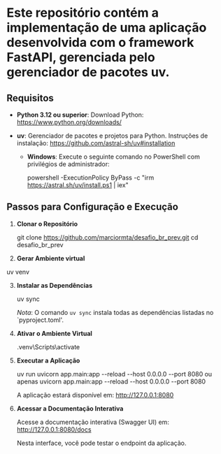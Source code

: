 # Este repositório contém a implementação de uma aplicação desenvolvida com o framework FastAPI, gerenciada pelo gerenciador de pacotes uv.

## Requisitos

- **Python 3.12 ou superior**: Download Python: https://www.python.org/downloads/

- **uv**: Gerenciador de pacotes e projetos para Python. Instruções de instalação: https://github.com/astral-sh/uv#installation

  - **Windows**: Execute o seguinte comando no PowerShell com privilégios de administrador:

    powershell -ExecutionPolicy ByPass -c "irm https://astral.sh/uv/install.ps1 | iex"

## Passos para Configuração e Execução

1. **Clonar o Repositório**

   git clone https://github.com/marciormta/desafio_br_prev.git
   cd desafio_br_prev

2. **Gerar Ambiente virtual**

  uv venv
  
3. **Instalar as Dependências**

   uv sync

   *Nota*: O comando `uv sync` instala todas as dependências listadas no `pyproject.toml'.

4. **Ativar o Ambiente Virtual**

     .venv\Scripts\activate

5. **Executar a Aplicação**

   uv run uvicorn app.main:app --reload --host 0.0.0.0 --port 8080 ou apenas uvicorn app.main:app --reload --host 0.0.0.0 --port 8080

   A aplicação estará disponível em: http://127.0.0.1:8080

6. **Acessar a Documentação Interativa**

   Acesse a documentação interativa (Swagger UI) em: http://127.0.0.1:8080/docs

   Nesta interface, você pode testar o endpoint da aplicação.

 

